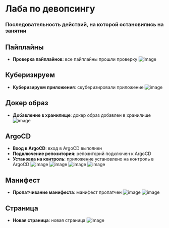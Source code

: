 # Лаба по девопсингу
### Последовательность действий, на которой остановились на занятии
## Пайплайны

- **Проверка пайплайнов**: все пайплайны прошли проверку
  ![image](https://github.com/user-attachments/assets/e232e5db-75c4-4112-bf9d-6b5be2e51d26)


## Куберизируем

- **Куберизируем приложения**: скуберизировали приложение
  ![image](https://github.com/user-attachments/assets/6d1d3e71-9a28-4574-a525-38bcd4110548)


## Докер образ

- **Добавление в хранилище**: докер образ добавлен в хранилище
  ![image](https://github.com/user-attachments/assets/3c445dab-4d8a-41c7-9f7c-e09f0b1fc476)


## ArgoCD

- **Вход в ArgoCD**: вход в ArgoCD выполнен
- **Подключение репозитория**: репозиторий подключен к ArgoCD
- **Установка на контроль**: приложение установлено на контроль в ArgoCD
  ![image](https://github.com/user-attachments/assets/856da0f4-32a6-4adf-bbe4-ab77a8d024d9)
  ![image](https://github.com/user-attachments/assets/dc6efc53-f385-4042-bd8c-f83905639257)
  ![image](https://github.com/user-attachments/assets/31ce1630-5728-4b54-9fc0-8e4fb7418e36)
  ![image](https://github.com/user-attachments/assets/a30f5ee4-d54a-4892-9697-5664cff78dcf)


## Манифест

- **Пропатчивание манифеста**: манифест  пропатчен
  ![image](https://github.com/user-attachments/assets/ca3edd80-95c4-4f62-9101-9c7f04be4edf)
  ![image](https://github.com/user-attachments/assets/5cd3eb36-ccaa-49a6-869c-42c252995b5a)

## Страница
- **Новая страница**: новая страница
  ![image](https://github.com/user-attachments/assets/493f4f07-7e2f-4616-a55c-079643f2a35c)
